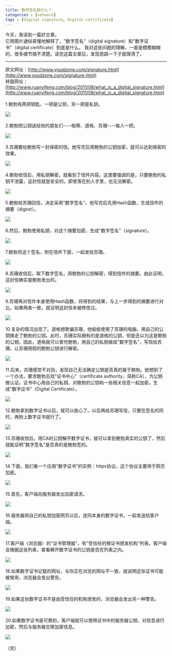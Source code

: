 ```yaml
---
title: 数字签名是什么？
categories : [network]
tags : [digital signature, digital certificate]
---
```


今天，我读到一篇好文章。<br />
它用图片通俗易懂地解释了，"数字签名"（digital signature）和"数字证书"（digital certificate）到底是什么。
我对这些问题的理解，一直是模模糊糊的，很多细节搞不清楚。读完这篇文章后，发现思路一下子就理清了。

<!-- more -->

---

原文网址：[http://www.youdzone.com/signature.html](http://www.youdzone.com/signature.html) <br />
转载网址：[http://www.ruanyifeng.com/blog/2011/08/what_is_a_digital_signature.html](http://www.ruanyifeng.com/blog/2011/08/what_is_a_digital_signature.html) <br />
<br />
 1.鲍勃有两把钥匙，一把是公钥，另一把是私钥。

![](http://image.beekka.com/blog/201108/bg2011080901.png)
<br /><br />
 2.鲍勃把公钥送给他的朋友们----帕蒂、道格、苏珊----每人一把。

![](http://image.beekka.com/blog/201108/bg2011080902.png)
<br /><br />
 3.苏珊要给鲍勃写一封保密的信。她写完后用鲍勃的公钥加密，就可以达到保密的效果。

![](http://image.beekka.com/blog/201108/bg2011080903.png)
<br /><br />
 4.鲍勃收信后，用私钥解密，就看到了信件内容。这里要强调的是，只要鲍勃的私钥不泄露，这封信就是安全的，即使落在别人手里，也无法解密。

![](http://image.beekka.com/blog/201108/bg2011080904.png)
<br /><br />
 5.鲍勃给苏珊回信，决定采用"数字签名"。他写完后先用Hash函数，生成信件的摘要（digest）。

![](http://image.beekka.com/blog/201108/bg2011080905.png)
<br /><br />
 6.然后，鲍勃使用私钥，对这个摘要加密，生成"数字签名"（signature）。

![](http://image.beekka.com/blog/201108/bg2011080906.png)
<br /><br />
 7.鲍勃将这个签名，附在信件下面，一起发给苏珊。

![](http://image.beekka.com/blog/201108/bg2011080907.png)
<br /><br />
 8.苏珊收信后，取下数字签名，用鲍勃的公钥解密，得到信件的摘要。由此证明，这封信确实是鲍勃发出的。

![](http://image.beekka.com/blog/201108/bg2011080908.png)
<br /><br />
 9.苏珊再对信件本身使用Hash函数，将得到的结果，与上一步得到的摘要进行对比。如果两者一致，就证明这封信未被修改过。

![](http://image.beekka.com/blog/201108/bg2011080909.png)
<br /><br />
 10.复杂的情况出现了。道格想欺骗苏珊，他偷偷使用了苏珊的电脑，用自己的公钥换走了鲍勃的公钥。此时，苏珊实际拥有的是道格的公钥，但是还以为这是鲍勃的公钥。因此，道格就可以冒充鲍勃，用自己的私钥做成"数字签名"，写信给苏珊，让苏珊用假的鲍勃公钥进行解密。

![](http://image.beekka.com/blog/201108/bg2011080910.png)
<br /><br />
 11.后来，苏珊感觉不对劲，发现自己无法确定公钥是否真的属于鲍勃。她想到了一个办法，要求鲍勃去找"证书中心"（certificate authority，简称CA），为公钥做认证。证书中心用自己的私钥，对鲍勃的公钥和一些相关信息一起加密，生成"数字证书"（Digital Certificate）。

![](http://image.beekka.com/blog/201108/bg2011080911.png)
<br /><br />
 12.鲍勃拿到数字证书以后，就可以放心了。以后再给苏珊写信，只要在签名的同时，再附上数字证书就行了。

![](http://image.beekka.com/blog/201108/bg2011080912.png)
<br /><br />
 13.苏珊收信后，用CA的公钥解开数字证书，就可以拿到鲍勃真实的公钥了，然后就能证明"数字签名"是否真的是鲍勃签的。

![](http://image.beekka.com/blog/201108/bg2011080913.png)
<br /><br />
 14.下面，我们看一个应用"数字证书"的实例：https协议。这个协议主要用于网页加密。

![](http://image.beekka.com/blog/201108/bg2011080914.jpg)
<br /><br />
 15.首先，客户端向服务器发出加密请求。

![](http://image.beekka.com/blog/201108/bg2011080915.png)
<br /><br />
 16.服务器用自己的私钥加密网页以后，连同本身的数字证书，一起发送给客户端。

![](http://image.beekka.com/blog/201108/bg2011080916.png)
<br /><br />
 17.客户端（浏览器）的"证书管理器"，有"受信任的根证书颁发机构"列表。客户端会根据这张列表，查看解开数字证书的公钥是否在列表之内。

![](http://image.beekka.com/blog/201108/bg2011080917.png)
<br /><br />
 18.如果数字证书记载的网址，与你正在浏览的网址不一致，就说明这张证书可能被冒用，浏览器会发出警告。

![](http://image.beekka.com/blog/201108/bg2011080918.png)
<br /><br />
 19.如果这张数字证书不是由受信任的机构颁发的，浏览器会发出另一种警告。

![](http://image.beekka.com/blog/201108/bg2011080919.jpg)
<br /><br />
 20.如果数字证书是可靠的，客户端就可以使用证书中的服务器公钥，对信息进行加密，然后与服务器交换加密信息。

![](http://image.beekka.com/blog/201108/bg2011080920.png)
<br /><br />
（完）